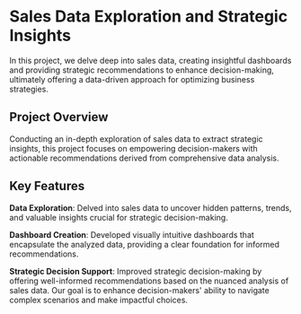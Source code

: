 # Sales Data Exploration and Strategic Insights
In this project, we delve deep into sales data, creating insightful dashboards and providing strategic recommendations to enhance decision-making, ultimately offering a data-driven approach for optimizing business strategies.


## Project Overview
Conducting an in-depth exploration of sales data to extract strategic insights, this project focuses on empowering decision-makers with actionable recommendations derived from comprehensive data analysis.

## Key Features
**Data Exploration**: Delved into sales data to uncover hidden patterns, trends, and valuable insights crucial for strategic decision-making.

**Dashboard Creation**: Developed visually intuitive dashboards that encapsulate the analyzed data, providing a clear foundation for informed recommendations.

**Strategic Decision Support**: Improved strategic decision-making by offering well-informed recommendations based on the nuanced analysis of sales data. Our goal is to enhance decision-makers' ability to navigate complex scenarios and make impactful choices.
